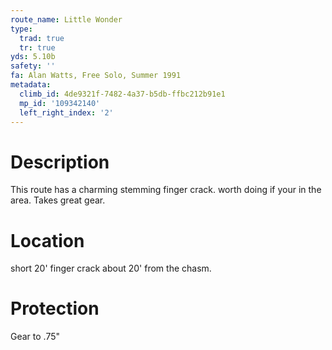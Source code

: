 ```yaml
---
route_name: Little Wonder
type:
  trad: true
  tr: true
yds: 5.10b
safety: ''
fa: Alan Watts, Free Solo, Summer 1991
metadata:
  climb_id: 4de9321f-7482-4a37-b5db-ffbc212b91e1
  mp_id: '109342140'
  left_right_index: '2'
---
```

# Description
This route has a charming stemming finger crack. worth doing if your in the area. Takes great gear.

# Location
short 20' finger crack about 20' from the chasm.

# Protection
Gear to .75"
